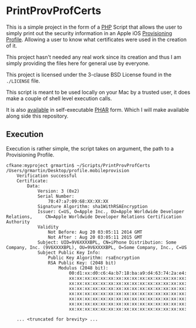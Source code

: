 # PrintProvProfCerts

This is a simple project in the form of a [PHP](http://php.net) Script that allows the user to simply print out the security information in an Apple iOS [Provisioning Profile](https://developer.apple.com/library/mac/documentation/IDEs/Conceptual/AppStoreDistributionTutorial/CreatingYourTeamProvisioningProfile/CreatingYourTeamProvisioningProfile.html#//apple_ref/doc/uid/TP40013839-CH33-SW1). Allowing a user to know what certificates were used in the creation of it.

This project hasn't needed any real work since its creation and thus I am simply providing the files here for general use by everyone.

This project is licensed under the 3-clause BSD License found in the ```./LICENSE``` file.

This script is meant to be used locally on your Mac by a trusted user, it does make a couple of shell level execution calls.

It is also [available](https://github.com/grmartin/PrintProvProf/releases) in self-executable [PHAR](http://php.net/manual/en/book.phar.php) form. Which I will make available along side this repository.

## Execution
Execution is rather simple, the script takes on argument, the path to a Provisioning Profile.

	cfkane:myproject grmartin$ ~/Scripts/PrintProvProfCerts /Users/grmartin/Desktop/profile.mobileprovision 
		Verification successful
		Certificate:
		    Data:
		        Version: 3 (0x2)
		        Serial Number:
		            70:47:a7:09:68:XX:XX:XX
		        Signature Algorithm: sha1WithRSAEncryption
		        Issuer: C=US, O=Apple Inc., OU=Apple Worldwide Developer Relations, 	CN=Apple Worldwide Developer Relations Certification Authority
		        Validity
		            Not Before: Aug 20 03:05:11 2014 GMT
		            Not After : Aug 20 03:05:11 2015 GMT
		        Subject: UID=9V6XXXXBPL, CN=iPhone Distribution: Some Company, Inc. (9V6XXXXBPL), OU=9V6XXXXBPL, O=Some Company, Inc., C=US
		        Subject Public Key Info:
		            Public Key Algorithm: rsaEncryption
		            RSA Public Key: (2048 bit)
		                Modulus (2048 bit):
		                    00:d1:xx:d0:c6:4a:b7:18:ba:a9:d4:63:74:2a:e4:
		                    xx:xx:xx:xx:xx:xx:xx:xx:xx:xx:xx:xx:xx:xx:xx:
		                    xx:xx:xx:xx:xx:xx:xx:xx:xx:xx:xx:xx:xx:xx:xx:
		                    xx:xx:xx:xx:xx:xx:xx:xx:xx:xx:xx:xx:xx:xx:xx:
		                    xx:xx:xx:xx:xx:xx:xx:xx:xx:xx:xx:xx:xx:xx:xx:
		                    xx:xx:xx:xx:xx:xx:xx:xx:xx:xx:xx:xx:xx:xx:xx:
		                    xx:xx:xx:xx:xx:xx:xx:xx:xx:xx:xx:xx:xx:xx:xx:
		                    xx:xx:xx:xx:xx:xx:xx:xx:xx:xx:xx:xx:xx:xx:xx:

		... <truncated for brevity> ...
